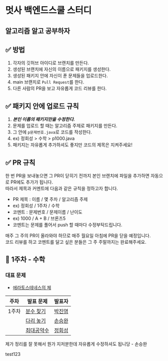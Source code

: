 # 멋사 백엔드스쿨 스터디
## 알고리즘 알고 공부하자

## ✅ 방법
1. 각자의 깃허브 아이디로 브랜치를 만든다.
2. 생성된 브랜치에 자신의 이름으로 패키지를 생성한다.
3. 생성된 패키지 안에 자신이 푼 문제들을 업로드한다.
4. main 브랜치로 ```Pull Request```를 한다.
5. 다른 사람의 PR을 보고 자유롭게 코드 리뷰를 한다.

## ✅ 패키지 안에 업로드 규칙
1. _**본인 이름의 패키지만을 수정한다.**_
2. 문제를 업로드 할 때는 알고리즘 주제로 패키지를 만든다.
3. 그 안에 ```p문제번호.java```로 코드를 작성한다.
4. ex) 정회성 > 수학 > p1000.java
5. 패키지는 자유롭게 추가하셔도 좋지만 코드의 제목은 지켜주세요!

## ✅ PR 규칙
한 번 PR을 보내놓으면 그 PR이 닫히기 전까지 본인 브랜치에 파일을 추가하면 자동으로 PR에도 추가가 됩니다.<br>
따라서 제목과 커멘트에 다음과 같은 규칙을 정하고자 합니다.
- PR 제목 : 이름 / 몇 주차 / 알고리즘 주제
- ex) 정회성 / 1주차 / 수학
- 코멘트 : 문제번호 / 문제이름 / 난이도
- ex) 1000 / A + B / 브론즈5
- 코멘트는 문제를 풀어서 push 할 때마다 수정부탁드립니다.

매주 그 주의 PR이 올라와야 하므로 매주 월요일 아침에 PR을 닫을 예정입니다. <br>
코드 리뷰를 하고 코멘트를 달고 싶은 분들은 그 주 주말까지는 완료해주세요.


## 🔢 1주차 - 수학
### 대표 문제
- [에라토스테네스의 체](https://www.acmicpc.net/problem/2960)

| 주차  | 발표 문제    | 발표자     |
|----|--------------|------------|
| 1주차 |[분수 찾기](https://www.acmicpc.net/problem/1193)| [박진영](https://www.notion.so/1193-8e46ddfcf6e04fa9b368fe9ec99d5aa5) |
|      |[다리 놓기](https://www.acmicpc.net/problem/1010)| [손승완](https://www.notion.so/1010-19a8444358e84b0aaa4130ec6b3a2b89) |
|      |[최대공약수](https://www.acmicpc.net/problem/1850)| [정회성](https://www.notion.so/1850-6cb59a7543044071be28616c656702cb) |

제가 정리를 잘 못해서 뭔가 지저분한데 자유롭게 수정하셔도 됩니당 - 손승완

test123
